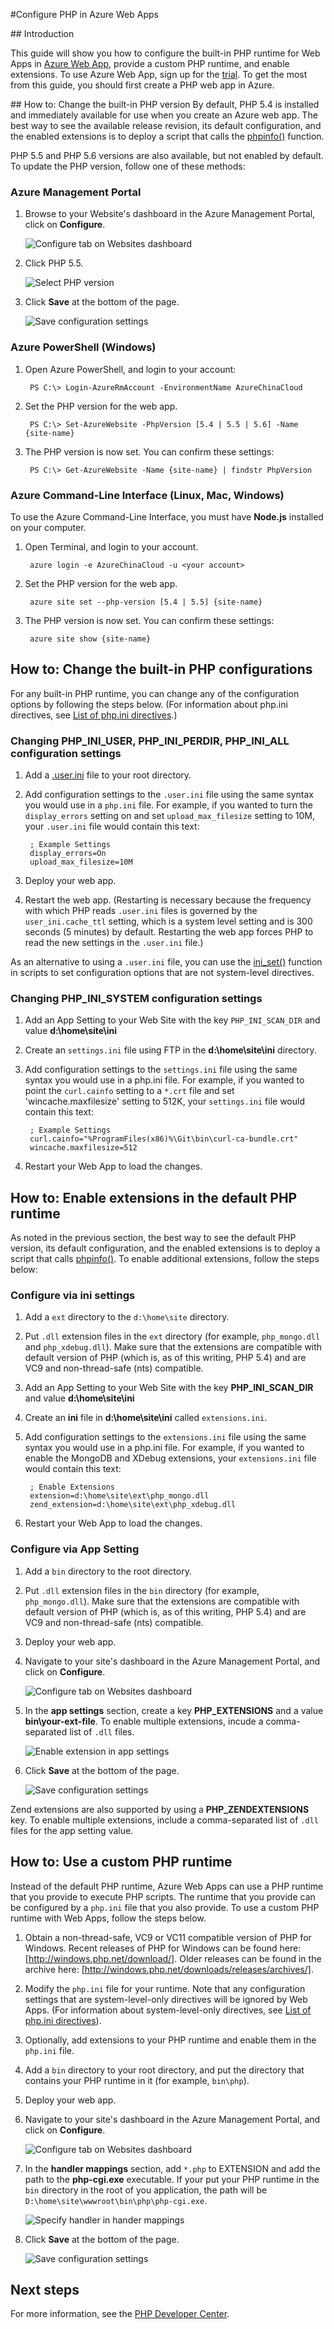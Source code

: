 <properties
	pageTitle="Configure PHP in Azure Web Apps | Azure"
	description="Learn how to configure the default PHP installation or add a custom PHP installation for Web Apps in Azure."
	services="app-service"
	documentationCenter="php"
	authors="tfitzmac"
	manager="wpickett"
	editor=""/>

<tags
	ms.service="app-service"
	ms.date="12/16/2015"
	wacn.date=""/>

#Configure PHP in Azure Web Apps


##<a name="WhatIs"></a> Introduction

This guide will show you how to configure the built-in PHP runtime for Web Apps in [Azure Web App](/documentation/services/web-sites/), provide a custom PHP runtime, and enable extensions. To use Azure Web App, sign up for the [trial]. To get the most from this guide, you should first create a PHP web app in Azure.


##<a name="ChangeBuiltInPHP"></a> How to: Change the built-in PHP version
By default, PHP 5.4 is installed and immediately available for use when you create an Azure web app. The best way to see the available release revision, its default configuration, and the enabled extensions is to deploy a script that calls the [phpinfo()] function.

PHP 5.5 and PHP 5.6 versions are also available, but not enabled by default. To update the PHP version, follow one of these methods:

### Azure Management Portal


1. Browse to your  Website's dashboard in the Azure Management Portal, click on **Configure**.

	![Configure tab on  Websites dashboard][configure]

1. Click PHP 5.5.

	![Select PHP version][select-php-version]

1. Click **Save** at the bottom of the page.

	![Save configuration settings][save-button]

### Azure PowerShell (Windows)

1. Open Azure PowerShell, and login to your account:

        PS C:\> Login-AzureRmAccount -EnvironmentName AzureChinaCloud

2. Set the PHP version for the web app.

        PS C:\> Set-AzureWebsite -PhpVersion [5.4 | 5.5 | 5.6] -Name {site-name}

3. The PHP version is now set. You can confirm these settings:

        PS C:\> Get-AzureWebsite -Name {site-name} | findstr PhpVersion

### Azure Command-Line Interface (Linux, Mac, Windows)

To use the Azure Command-Line Interface, you must have **Node.js** installed on your computer.

1. Open Terminal, and login to your account.

        azure login -e AzureChinaCloud -u <your account>

2. Set the PHP version for the web app.

        azure site set --php-version [5.4 | 5.5] {site-name}

3. The PHP version is now set. You can confirm these settings:

        azure site show {site-name}


## How to: Change the built-in PHP configurations

For any built-in PHP runtime, you can change any of the configuration options by following the steps below. (For information about php.ini directives, see [List of php.ini directives].)

### Changing PHP\_INI\_USER, PHP\_INI\_PERDIR, PHP\_INI\_ALL configuration settings

1. Add a [.user.ini] file to your root directory.
2. Add configuration settings to the `.user.ini` file using the same syntax you would use in a `php.ini` file. For example, if you wanted to turn the `display_errors` setting on and set `upload_max_filesize` setting to 10M, your `.user.ini` file would contain this text:

		; Example Settings
		display_errors=On
		upload_max_filesize=10M

3. Deploy your web app.
4. Restart the web app. (Restarting is necessary because the frequency with which PHP reads `.user.ini` files is governed by the `user_ini.cache_ttl` setting, which is a system level setting and is 300 seconds (5 minutes) by default. Restarting the web app forces PHP to read the new settings in the `.user.ini` file.)

As an alternative to using a `.user.ini` file, you can use the [ini_set()] function in scripts to set configuration options that are not system-level directives.

### Changing PHP\_INI\_SYSTEM configuration settings


1. Add an App Setting to your Web Site with the key `PHP_INI_SCAN_DIR` and value **d:\home\site\ini**
2. Create an `settings.ini` file using FTP in the **d:\home\site\ini** directory.
3. Add configuration settings to the `settings.ini` file using the same syntax you would use in a php.ini file. For example, if you wanted to point the `curl.cainfo` setting to a `*.crt` file and set 'wincache.maxfilesize' setting to 512K, your `settings.ini` file would contain this text:

		; Example Settings
		curl.cainfo="%ProgramFiles(x86)%\Git\bin\curl-ca-bundle.crt"
		wincache.maxfilesize=512
4. Restart your Web App to load the changes.

## How to: Enable extensions in the default PHP runtime
As noted in the previous section, the best way to see the default PHP version, its default configuration, and the enabled extensions is to deploy a script that calls [phpinfo()]. To enable additional extensions, follow the steps below:

### Configure via ini settings

1. Add a `ext` directory to the `d:\home\site` directory.
2. Put `.dll` extension files in the `ext` directory (for example, `php_mongo.dll` and `php_xdebug.dll`). Make sure that the extensions are compatible with default version of PHP (which is, as of this writing, PHP 5.4) and are VC9 and non-thread-safe (nts) compatible.

3. Add an App Setting to your Web Site with the key **PHP_INI_SCAN_DIR** and value **d:\home\site\ini**
4. Create an **ini** file in **d:\home\site\ini** called `extensions.ini`.
5. Add configuration settings to the `extensions.ini` file using the same syntax you would use in a php.ini file. For example, if you wanted to enable the MongoDB and XDebug extensions, your `extensions.ini` file would contain this text:

		; Enable Extensions
		extension=d:\home\site\ext\php_mongo.dll
		zend_extension=d:\home\site\ext\php_xdebug.dll
6. Restart your Web App to load the changes.

### Configure via App Setting

1. Add a `bin` directory to the root directory.
2. Put `.dll` extension files in the `bin` directory (for example, `php_mongo.dll`). Make sure that the extensions are compatible with default version of PHP (which is, as of this writing, PHP 5.4) and are VC9 and non-thread-safe (nts) compatible.
3. Deploy your web app.


1. Navigate to your site's dashboard in the Azure Management Portal, and click on **Configure**.

	![Configure tab on  Websites dashboard][configure]

1. In the **app settings** section, create a key **PHP_EXTENSIONS** and a value **bin\your-ext-file**. To enable multiple extensions, incude a comma-separated list of `.dll` files.

	![Enable extension in app settings][app-settings]

1. Click **Save** at the bottom of the page.

	![Save configuration settings][save-button]

Zend extensions are also supported by using a **PHP_ZENDEXTENSIONS** key. To enable multiple extensions, include a comma-separated list of `.dll` files for the app setting value.


## How to: Use a custom PHP runtime
Instead of the default PHP runtime, Azure Web Apps can use a PHP runtime that you provide to execute PHP scripts. The runtime that you provide can be configured by a `php.ini` file that you also provide. To use a custom PHP runtime with Web Apps, follow the steps below.

1. Obtain a non-thread-safe, VC9 or VC11 compatible version of PHP for Windows. Recent releases of PHP for Windows can be found here: [http://windows.php.net/download/]. Older releases can be found in the archive here: [http://windows.php.net/downloads/releases/archives/].
2. Modify the `php.ini` file for your runtime. Note that any configuration settings that are system-level-only directives will be ignored by Web Apps. (For information about system-level-only directives, see [List of php.ini directives]).
3. Optionally, add extensions to your PHP runtime and enable them in the `php.ini` file.
4. Add a `bin` directory to your root directory, and put the directory that contains your PHP runtime in it (for example, `bin\php`).
5. Deploy your web app.

1. Navigate to your site's dashboard in the Azure Management Portal, and click on **Configure**.

	![Configure tab on  Websites dashboard][configure]

1. In the **handler mappings** section, add `*.php` to EXTENSION and add the path to the **php-cgi.exe** executable. If your put your PHP runtime in the `bin` directory in the root of you application, the path will be `D:\home\site\wwwroot\bin\php\php-cgi.exe`.

	![Specify handler in hander mappings][handler-mappings]

1. Click **Save** at the bottom of the page.

	![Save configuration settings][save-button]

## Next steps

For more information, see the [PHP Developer Center](/develop/php/).


[PHP Developer Center Tutorials]: /develop/php/
[How to Configure  Websites]: /documentation/articles/web-sites-configure
[configure]: ./media/web-sites-php-configure/configure.png
[app-settings]: ./media/web-sites-php-configure/app-settings.png
[handler-mappings]: ./media/web-sites-php-configure/handler-mappings.png
[Configure, monitor, and scale your  Websites in Azure]: /zh-cn/documentation/services/web-sites
[Download the Azure SDK for PHP]: /zh-cn/downloads/?sdk=php
[trial]: /pricing/1rmb-trial/
[phpinfo()]: http://php.net/manual/en/function.phpinfo.php
[select-php-version]: ./media/web-sites-php-configure/select-php-version.png
[List of php.ini directives]: http://www.php.net/manual/en/ini.list.php
[.user.ini]: http://www.php.net/manual/en/configuration.file.per-user.php
[ini_set()]: http://www.php.net/manual/en/function.ini-set.php
[application-settings]: ./media/web-sites-php-configure/application-settings.png
[settings-button]: ./media/web-sites-php-configure/settings-button.png
[save-button]: ./media/web-sites-php-configure/save-button.png
[php-extensions]: ./media/web-sites-php-configure/php-extensions.png
[handler-mappings]: ./media/web-sites-php-configure/handler-mappings.png
[http://windows.php.net/download/]: http://windows.php.net/download/
[http://windows.php.net/downloads/releases/archives/]: http://windows.php.net/downloads/releases/archives/
[SETPHPVERCLI]: ./media/web-sites-php-configure/ChangePHPVersion-XPlatCLI.png
[GETPHPVERCLI]: ./media/web-sites-php-configure/ShowPHPVersion-XplatCLI.png
[SETPHPVERPS]: ./media/web-sites-php-configure/ChangePHPVersion-PS.png
[GETPHPVERPS]: ./media/web-sites-php-configure/ShowPHPVersion-PS.png
 
